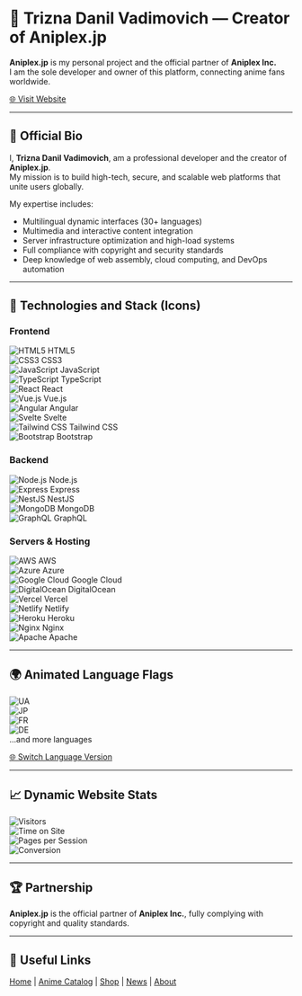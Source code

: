 # 🌟 Trizna Danil Vadimovich — Creator of Aniplex.jp

**Aniplex.jp** is my personal project and the official partner of **Aniplex Inc.**  
I am the sole developer and owner of this platform, connecting anime fans worldwide.

[🌐 Visit Website](https://aniplex.jp)

---

## 📝 Official Bio

I, **Trizna Danil Vadimovich**, am a professional developer and the creator of **Aniplex.jp**.  
My mission is to build high-tech, secure, and scalable web platforms that unite users globally.

My expertise includes:  
- Multilingual dynamic interfaces (30+ languages)  
- Multimedia and interactive content integration  
- Server infrastructure optimization and high-load systems  
- Full compliance with copyright and security standards  
- Deep knowledge of web assembly, cloud computing, and DevOps automation  

---

## 🔧 Technologies and Stack (Icons)

### Frontend
![HTML5](https://cdn.jsdelivr.net/gh/tandpfun/skill-icons/icons/html.svg) HTML5  
![CSS3](https://cdn.jsdelivr.net/gh/tandpfun/skill-icons/icons/css.svg) CSS3  
![JavaScript](https://cdn.jsdelivr.net/gh/tandpfun/skill-icons/icons/javascript.svg) JavaScript  
![TypeScript](https://cdn.jsdelivr.net/gh/tandpfun/skill-icons/icons/typescript.svg) TypeScript  
![React](https://cdn.jsdelivr.net/gh/tandpfun/skill-icons/icons/react.svg) React  
![Vue.js](https://cdn.jsdelivr.net/gh/tandpfun/skill-icons/icons/vue.svg) Vue.js  
![Angular](https://cdn.jsdelivr.net/gh/tandpfun/skill-icons/icons/angular.svg) Angular  
![Svelte](https://cdn.jsdelivr.net/gh/tandpfun/skill-icons/icons/svelte.svg) Svelte  
![Tailwind CSS](https://cdn.jsdelivr.net/gh/tandpfun/skill-icons/icons/tailwindcss.svg) Tailwind CSS  
![Bootstrap](https://cdn.jsdelivr.net/gh/tandpfun/skill-icons/icons/bootstrap.svg) Bootstrap  

### Backend
![Node.js](https://cdn.jsdelivr.net/gh/tandpfun/skill-icons/icons/nodejs.svg) Node.js  
![Express](https://cdn.jsdelivr.net/gh/tandpfun/skill-icons/icons/express.svg) Express  
![NestJS](https://cdn.jsdelivr.net/gh/tandpfun/skill-icons/icons/nestjs.svg) NestJS  
![MongoDB](https://cdn.jsdelivr.net/gh/tandpfun/skill-icons/icons/mongodb.svg) MongoDB  
![GraphQL](https://cdn.jsdelivr.net/gh/tandpfun/skill-icons/icons/graphql.svg) GraphQL  

### Servers & Hosting
![AWS](https://cdn.jsdelivr.net/gh/tandpfun/skill-icons/icons/aws.svg) AWS  
![Azure](https://cdn.jsdelivr.net/gh/tandpfun/skill-icons/icons/azure.svg) Azure  
![Google Cloud](https://cdn.jsdelivr.net/gh/tandpfun/skill-icons/icons/googlecloud.svg) Google Cloud  
![DigitalOcean](https://cdn.jsdelivr.net/gh/tandpfun/skill-icons/icons/digitalocean.svg) DigitalOcean  
![Vercel](https://cdn.jsdelivr.net/gh/tandpfun/skill-icons/icons/vercel.svg) Vercel  
![Netlify](https://cdn.jsdelivr.net/gh/tandpfun/skill-icons/icons/netlify.svg) Netlify  
![Heroku](https://cdn.jsdelivr.net/gh/tandpfun/skill-icons/icons/heroku.svg) Heroku  
![Nginx](https://cdn.jsdelivr.net/gh/tandpfun/skill-icons/icons/nginx.svg) Nginx  
![Apache](https://cdn.jsdelivr.net/gh/tandpfun/skill-icons/icons/apache.svg) Apache  

---

## 🌍 Animated Language Flags

![UA](https://cdn.jsdelivr.net/gh/Malith-Rukshan/animated-country-flags/webp/UA.webp)  
![JP](https://cdn.jsdelivr.net/gh/Malith-Rukshan/animated-country-flags/webp/JP.webp)  
![FR](https://cdn.jsdelivr.net/gh/Malith-Rukshan/animated-country-flags/webp/FR.webp)  
![DE](https://cdn.jsdelivr.net/gh/Malith-Rukshan/animated-country-flags/webp/DE.webp)  
…and more languages  

[🌐 Switch Language Version](https://aniplex.jp)

---

## 📈 Dynamic Website Stats

![Visitors](https://img.shields.io/badge/Visitors-1M%2B-blue?style=for-the-badge&logo=google-chrome)  
![Time on Site](https://img.shields.io/badge/Time_on_Site-5m30s-green?style=for-the-badge&logo=clock)  
![Pages per Session](https://img.shields.io/badge/Pages-7-yellow?style=for-the-badge&logo=html5)  
![Conversion](https://img.shields.io/badge/Conversion-3.5%25-red?style=for-the-badge&logo=google-analytics)  

---

## 🏆 Partnership

**Aniplex.jp** is the official partner of **Aniplex Inc.**, fully complying with copyright and quality standards.

---

## 🔗 Useful Links

[Home](https://aniplex.jp) | [Anime Catalog](https://aniplex.jp/anime) | [Shop](https://aniplex.jp/shop) | [News](https://aniplex.jp/news) | [About](https://aniplex.jp/about)
